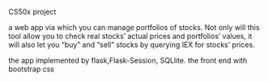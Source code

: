 CS50x project

a web app via which you can manage portfolios of stocks. 
Not only will this tool allow you to check real stocks’ actual prices and portfolios’ values, 
it will also let you  “buy”  and “sell” stocks by querying IEX for stocks’ prices.

the app implemented by flask,Flask-Session, SQLlite. the front end with bootstrap css